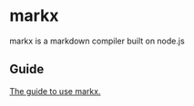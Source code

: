 # markx

markx is a markdown compiler built on node.js

## Guide

[The guide to use markx.](../markx_guide.pdf)